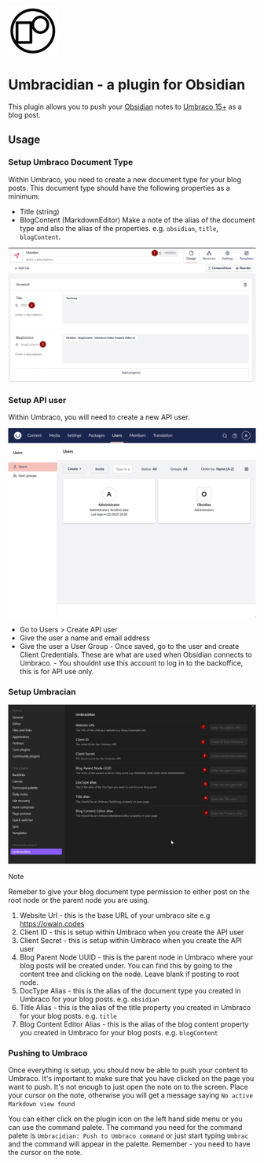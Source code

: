 <img src="assets/UmbracidianLogo.png" alt="Document Type" width="100px"></img> 
# Umbracidian - a plugin for Obsidian

This plugin allows you to push your [Obsidian](https://obsidian.md/) notes to [Umbraco 15+](https://umbraco.com) as a blog post. 

## Usage

### Setup Umbraco Document Type

Within Umbraco, you need to create a new document type for your blog posts. This document type should have the following properties as a minimum:
   - Title (string)
   - BlogContent (MarkdownEditor)
Make a note of the alias of the document type and also the alias of the properties. e.g. `obsidian`, `title`, `blogContent`. 

<img src="assets/docType.png" alt="Document Type" />


### Setup API user

Within Umbraco, you will need to create a new API user. 

<img src="assets/createApiUser.gif" alt="Demo of how to create an API user" />

   -  Go to Users > Create API user
   - Give the user a name and email address
   - Give the user a User Group
	- Once saved, go to the user and create Client Credentials. These are what are used when Obsidian connects to Umbraco.
	- You shouldnt use this account to log in to the backoffice, this is for API use only.

### Setup Umbracian

<img src="assets/umbracidianSettings.png" alt="Settings screen within Umbracidian">

>[!Note]
> Remeber to give your blog document type permission to either post on the root node or the parent node you are using.

1. Website Url - this is the base URL of your umbraco site e.g https://owain.codes
1. Client ID - this is setup within Umbraco when you create the API user
1. Client Secret - this is setup within Umbraco when you create the API user
1. Blog Parent Node UUID - this is the parent node in Umbraco where your blog posts will be created under. You can find this by going to the content tree and clicking on the node. Leave blank if posting to root node. 
1. DocType Alias - this is the alias of the document type you created in Umbraco for your blog posts. e.g. `obsidian`
1. Title Alias - this is the alias of the title property you created in Umbraco for your blog posts. e.g. `title`
1. Blog Content Editor Alias - this is the alias of the blog content property you created in Umbraco for your blog posts. e.g. `blogContent`

### Pushing to Umbraco

Once everything is setup, you should now be able to push your content to Umbraco. It's important to make sure that you have clicked on the page you want to push. It's not enough to just open the note on to the screen. Place your cursor on the note, otherwise you will get a message saying `No active Markdown view found`

You can either click on the plugin icon on the left hand side menu or you can use the command palete. The command you need for the command palete is `Umbracidian: Push to Umbraco command` or just start typing `Umbrac` and the command will appear in the palette. Remember - you need to have the cursor on the note. 
